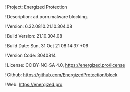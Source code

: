 ! Project: Energized Protection

! Description: ad.porn.malware blocking.

! Version: 6.32.0810.21.10.304.08

! Build Version: 21.10.304.08

! Build Date: Sun, 31 Oct 21 08:14:37 +06

! Version Code: 3040814

! License: CC BY-NC-SA 4.0, https://energized.pro/license

! Github: https://github.com/EnergizedProtection/block

! Web: https://energized.pro
